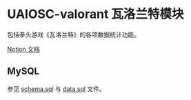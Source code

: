 # UAIOSC-valorant 瓦洛兰特模块

包括拳头游戏《瓦洛兰特》的各项数据统计功能。

[Notion 文档](https://ultronxr2ws.notion.site/UAIOSC-valorant-GitHub-Valorant-API-0ac20cd4c5b744148a74c6cd0f3380dc)

## MySQL

参见 [schema.sql](../schema.sql) 与 [data.sql](../data.sql) 文件。
